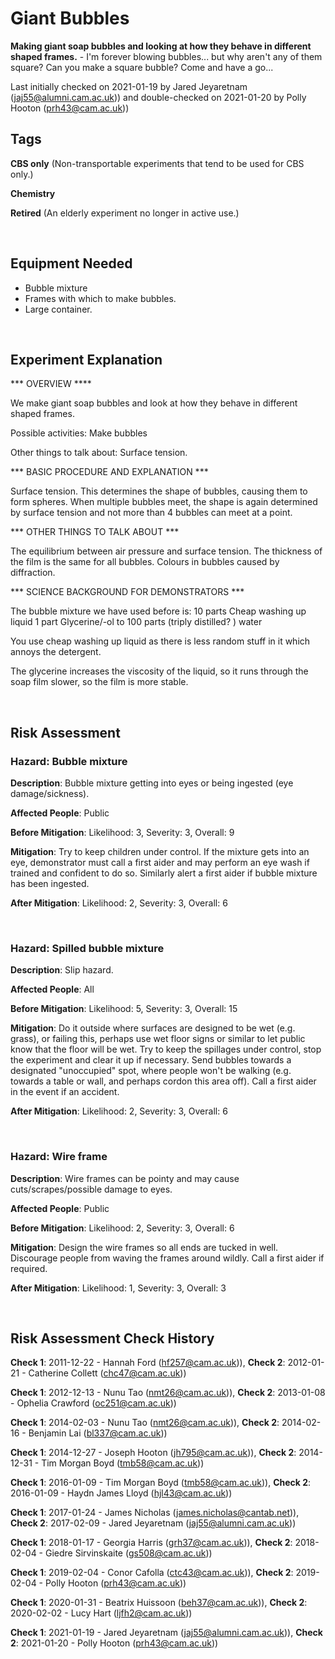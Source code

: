 # Giant Bubbles

**Making giant soap bubbles and looking at how they behave in different shaped frames.** - I'm forever blowing bubbles... but why aren't any of them square? Can you make a square bubble? Come and have a go...

Last initially checked on 2021-01-19 by Jared Jeyaretnam (jaj55@alumni.cam.ac.uk)) and double-checked on 2021-01-20 by Polly Hooton (prh43@cam.ac.uk))

## Tags
<!--- Start Tags (DO NOT REMOVE THIS COMMENT) --->

**CBS only** (Non-transportable experiments that tend to be used for CBS only.)

**Chemistry**

**Retired** (An elderly experiment no longer in active use.)
<!--- End Tags (DO NOT REMOVE THIS COMMENT) --->

<br/>

## Equipment Needed 
- Bubble mixture
- Frames with which to make bubbles.
- Large container.

<br/>

## Experiment Explanation 

*** OVERVIEW ****

We make giant soap bubbles and look at how they behave in different shaped frames.

Possible activities:
Make bubbles

Other things to talk about:
Surface tension.

*** BASIC PROCEDURE AND EXPLANATION ***

Surface tension. This determines the shape of bubbles, causing them to form spheres. When multiple bubbles meet, the shape is again determined by surface tension and not more than 4 bubbles can meet at a point.

*** OTHER THINGS TO TALK ABOUT ***

The equilibrium between air pressure and surface tension.
The thickness of the film is the same for all bubbles.
Colours in bubbles caused by diffraction.

*** SCIENCE BACKGROUND FOR DEMONSTRATORS ***

The bubble mixture we have used before is:
10 parts Cheap washing up liquid
1 part Glycerine/-ol to
100 parts (triply distilled? ) water

You use cheap washing up liquid as there is less random stuff in it which annoys the detergent.

The glycerine increases the viscosity of the liquid, so it runs through the soap film slower, so the film is more stable.

<br/>

## Risk Assessment

### **Hazard**: Bubble mixture

**Description**: Bubble mixture getting into eyes or being ingested (eye damage/sickness).

**Affected People**: Public

**Before Mitigation**: Likelihood: 3, Severity: 3, Overall: 9

**Mitigation**: Try to keep children under control. If the mixture gets into an eye, demonstrator must call a first aider and may perform an eye wash if trained and confident to do so.  Similarly alert a first aider if bubble mixture has been ingested.

**After Mitigation**: Likelihood: 2, Severity: 3, Overall: 6

<br/>

### **Hazard**: Spilled bubble mixture

**Description**: Slip hazard.

**Affected People**: All

**Before Mitigation**: Likelihood: 5, Severity: 3, Overall: 15

**Mitigation**: Do it outside where surfaces are designed to be wet (e.g. grass), or failing this, perhaps use wet floor signs or similar to let public know that the floor will be wet.
Try to keep the spillages under control, stop the experiment and clear it up if necessary.
Send bubbles towards a designated "unoccupied" spot, where people won't be walking (e.g. towards a table or wall, and perhaps cordon this area off).
Call a first aider in the event if an accident.

**After Mitigation**: Likelihood: 2, Severity: 3, Overall: 6

<br/>

### **Hazard**: Wire frame

**Description**: Wire frames can be pointy and may cause cuts/scrapes/possible damage to eyes.

**Affected People**: Public

**Before Mitigation**: Likelihood: 2, Severity: 3, Overall: 6

**Mitigation**: Design the wire frames so all ends are tucked in well. Discourage people from waving the frames around wildly. Call a first aider if required.

**After Mitigation**: Likelihood: 1, Severity: 3, Overall: 3

<br/>

## Risk Assessment Check History 

**Check 1**: 2011-12-22 - Hannah Ford (hf257@cam.ac.uk)), **Check 2**: 2012-01-21 - Catherine Collett (chc47@cam.ac.uk))

**Check 1**: 2012-12-13 - Nunu Tao (nmt26@cam.ac.uk)), **Check 2**: 2013-01-08 - Ophelia Crawford (oc251@cam.ac.uk))

**Check 1**: 2014-02-03 - Nunu Tao (nmt26@cam.ac.uk)), **Check 2**: 2014-02-16 - Benjamin Lai (bl337@cam.ac.uk))

**Check 1**: 2014-12-27 - Joseph Hooton (jh795@cam.ac.uk)), **Check 2**: 2014-12-31 - Tim Morgan Boyd (tmb58@cam.ac.uk))

**Check 1**: 2016-01-09 - Tim Morgan Boyd (tmb58@cam.ac.uk)), **Check 2**: 2016-01-09 - Haydn James Lloyd (hjl43@cam.ac.uk))

**Check 1**: 2017-01-24 - James Nicholas (james.nicholas@cantab.net)), **Check 2**: 2017-02-09 - Jared Jeyaretnam (jaj55@alumni.cam.ac.uk))

**Check 1**: 2018-01-17 - Georgia Harris (grh37@cam.ac.uk)), **Check 2**: 2018-02-04 - Giedre Sirvinskaite (gs508@cam.ac.uk))

**Check 1**: 2019-02-04 - Conor Cafolla (ctc43@cam.ac.uk)), **Check 2**: 2019-02-04 - Polly Hooton (prh43@cam.ac.uk))

**Check 1**: 2020-01-31 - Beatrix Huissoon (beh37@cam.ac.uk)), **Check 2**: 2020-02-02 - Lucy Hart (ljfh2@cam.ac.uk))

**Check 1**: 2021-01-19 - Jared Jeyaretnam (jaj55@alumni.cam.ac.uk)), **Check 2**: 2021-01-20 - Polly Hooton (prh43@cam.ac.uk))
